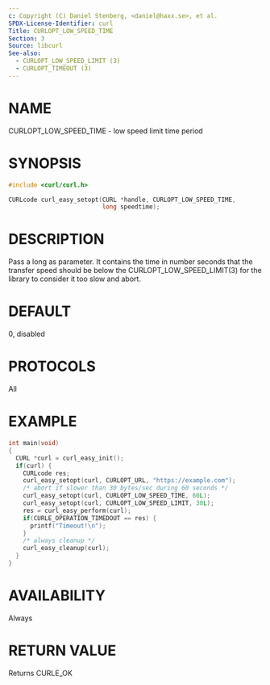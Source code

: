 ```yaml
---
c: Copyright (C) Daniel Stenberg, <daniel@haxx.se>, et al.
SPDX-License-Identifier: curl
Title: CURLOPT_LOW_SPEED_TIME
Section: 3
Source: libcurl
See-also:
  - CURLOPT_LOW_SPEED_LIMIT (3)
  - CURLOPT_TIMEOUT (3)
---
```


# NAME

CURLOPT_LOW_SPEED_TIME - low speed limit time period

# SYNOPSIS

~~~c
#include <curl/curl.h>

CURLcode curl_easy_setopt(CURL *handle, CURLOPT_LOW_SPEED_TIME,
                          long speedtime);
~~~

# DESCRIPTION

Pass a long as parameter. It contains the time in number seconds that the
transfer speed should be below the CURLOPT_LOW_SPEED_LIMIT(3) for the
library to consider it too slow and abort.

# DEFAULT

0, disabled

# PROTOCOLS

All

# EXAMPLE

~~~c
int main(void)
{
  CURL *curl = curl_easy_init();
  if(curl) {
    CURLcode res;
    curl_easy_setopt(curl, CURLOPT_URL, "https://example.com");
    /* abort if slower than 30 bytes/sec during 60 seconds */
    curl_easy_setopt(curl, CURLOPT_LOW_SPEED_TIME, 60L);
    curl_easy_setopt(curl, CURLOPT_LOW_SPEED_LIMIT, 30L);
    res = curl_easy_perform(curl);
    if(CURLE_OPERATION_TIMEDOUT == res) {
      printf("Timeout!\n");
    }
    /* always cleanup */
    curl_easy_cleanup(curl);
  }
}
~~~

# AVAILABILITY

Always

# RETURN VALUE

Returns CURLE_OK
